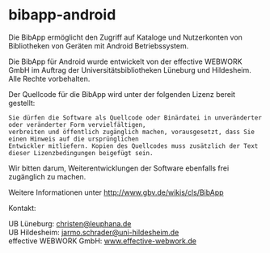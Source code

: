 bibapp-android
==============

Die BibApp ermöglicht den Zugriff auf Kataloge und Nutzerkonten von Bibliotheken von Geräten mit Android Betriebssystem.

Die BibApp für Android wurde entwickelt von der effective WEBWORK GmbH 
im Auftrag der Universitätsbibliotheken Lüneburg und Hildesheim.
Alle Rechte vorbehalten.

Der Quellcode für die BibApp wird unter der folgenden Lizenz bereit gestellt:

    Sie dürfen die Software als Quellcode oder Binärdatei in unveränderter oder veränderter Form vervielfältigen, 
    verbreiten und öffentlich zugänglich machen, vorausgesetzt, dass Sie einen Hinweis auf die ursprünglichen 
    Entwickler mitliefern. Kopien des Quellcodes muss zusätzlich der Text dieser Lizenzbedingungen beigefügt sein. 

Wir bitten darum, Weiterentwicklungen der Software ebenfalls frei zugänglich zu machen. 

Weitere Informationen unter http://www.gbv.de/wikis/cls/BibApp


Kontakt:

UB Lüneburg:   christen@leuphana.de  
UB Hildesheim: jarmo.schrader@uni-hildesheim.de  
effective WEBWORK GmbH: www.effective-webwork.de  

